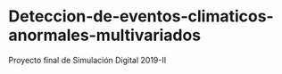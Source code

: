 # Deteccion-de-eventos-climaticos-anormales-multivariados
Proyecto final de Simulación Digital 2019-II
